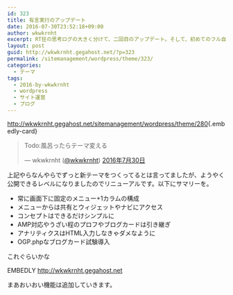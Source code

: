 ```yaml
---
id: 323
title: 有言実行のアップデート
date: 2016-07-30T23:52:18+09:00
author: wkwkrnht
excerpt: RT狂の思考ログの大きく分けて、二回目のアップデート。そして、初めてのフル自作テーマ。
layout: post
guid: http://wkwkrnht.gegahost.net/?p=323
permalink: /sitemanagement/wordpress/theme/323/
categories:
  - テーマ
tags:
  - 2016-by-wkwkrnht
  - wordpress
  - サイト運営
  - ブログ
---
```

<http://wkwkrnht.gegahost.net/sitemanagement/wordpress/theme/280>{.embedly-card}

<blockquote class="twitter-tweet" data-lang="ja">
  <p lang="ja" dir="ltr">
    Todo:風呂ったらテーマ変える
  </p>
  <p>
    &mdash; wkwkrnht (<a href="http://twitter.com/wkwkrnht" target="_blank" rel="noopener nofollow">@wkwkrnht</a>) <a href="https://twitter.com/wkwkrnht/status/759379058836647936">2016年7月30日</a>
  </p>
</blockquote>


上記やらなんやらでずっと新テーマをつくってるとは言ってましたが、ようやく公開できるレベルになりましたのでリニューアルです。以下にサマリーを。

  * 常に画面下に固定のメニュー+1カラムの構成
  * メニューからは共有とウィジェットやナビにアクセス
  * コンセプトはできるだけシンプルに
  * AMP対応やうざい程のプロフやブログカードは引き継ぎ
  * アナリティクスはHTML入力しなきゃダメなように
  * OGP.phpなブログカード試験導入

これぐらいかな

EMBEDLY http://wkwkrnht.gegahost.net

まあおいおい機能は追加していきます。